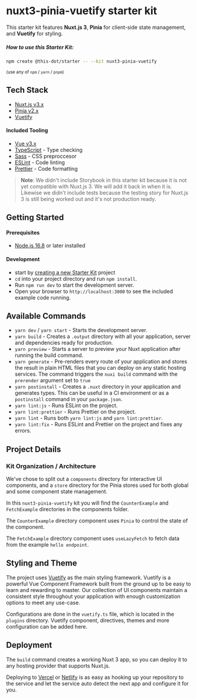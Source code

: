 # nuxt3-pinia-vuetify starter kit

This starter kit features **Nuxt.js 3**, **Pinia** for client-side state management, and **Vuetify** for styling.

##### How to use this Starter Kit:

```bash
npm create @this-dot/starter -- --kit nuxt3-pinia-vuetify
```

<sub>(use any of `npm` / `yarn` / `pnpm`)</sub>

## Tech Stack

- [Nuxt.js v3.x](https://nuxt.com/)
- [Pinia v2.x](https://pinia.vuejs.org/)
- [Vuetify](https://vuetifyjs.com/)

#### Included Tooling

- [Vue v3.x](https://vuejs.org/)
- [TypeScript](https://www.typescriptlang.org/) - Type checking
- [Sass](https://sass-lang.com/guide) - CSS preproccesor
- [ESLint](https://eslint.org/) - Code linting
- [Prettier](https://prettier.io/) - Code formatting

> **Note**: We didn't include Storybook in this starter kit because it is not yet compatible with Nuxt.js 3. We will add it back in when it is. Likewise we didn't include tests because the testing story for Nuxt.js 3 is still being worked out and it's not production ready.

## Getting Started

#### Prerequisites

- [Node.js 16.8](https://nodejs.org/) or later installed

#### Development

- start by [creating a new Starter Kit](https://starter.dev/) project
- `cd` into your project directory and run `npm install`.
- Run `npm run dev` to start the development server.
- Open your browser to `http://localhost:3000` to see the included example code running.

## Available Commands

- `yarn dev` / `yarn start` - Starts the development server.
- `yarn build` - Creates a `.output` directory with all your application, server and dependencies ready for production.
- `yarn preview` - Starts a server to preview your Nuxt application after running the build command.
- `yarn generate` - Pre-renders every route of your application and stores the result in plain HTML files that you can deploy on any static hosting services. The command triggers the `nuxi build` command with the `prerender` argument set to `true`
- `yarn postinstall` - Creates a `.nuxt` directory in your application and generates types. This can be useful in a CI environment or as a `postinstall` command in your `package.json`.
- `yarn lint:js` - Runs ESLint on the project.
- `yarn lint:prettier` - Runs Prettier on the project.
- `yarn lint` - Runs both `yarn lint:js` and `yarn lint:prettier`.
- `yarn lint:fix` - Runs ESLint and Prettier on the project and fixes any errors.

## Project Details

### Kit Organization / Architecture

We've chose to split out a `components` directory for interactive UI components, and a `store` directory for the Pinia stores used for both global and some component state management.

In this `nuxt3-pinia-vuetify` kit you will find the `CounterExample` and `FetchExample` directories in the components folder.

The `CounterExample` directory component uses `Pinia` to control the state of the component.

The `FetchExample` directory component uses `useLazyFetch` to fetch data from the example `hello endpoint`.

## Styling and Theme

The project uses [Vuetify](https://vuetifyjs.com/en/) as the main styling framework. Vuetify is a powerful Vue Component Framework built from the ground up to be easy to learn and rewarding to master. Our collection of UI components maintain a consistent style throughout your application with enough customization options to meet any use-case.

Configurations are done in the `vuetify.ts` file, which is located in the `plugins` directory. Vuetify component, directives, themes and more configuration can be added here.

## Deployment

The `build` command creates a working Nuxt 3 app, so you can deploy it to any hosting provider that supports Nuxt.js.

Deploying to [Vercel](https://vercel.com) or [Netlify](https://www.netlify.com) is as easy as hooking up your repository to the service and let the service auto detect the next app and configure it for you.

